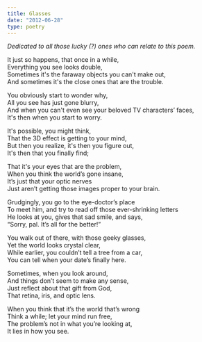 ```yaml
---
title: Glasses
date: "2012-06-28"
type: poetry
---
```


_Dedicated to all those lucky (?) ones who can relate to this poem._

It just so happens, that once in a while,\
Everything you see looks double,\
Sometimes it's the faraway objects you can't make out,\
And sometimes it's the close ones that are the trouble.

You obviously start to wonder why,\
All you see has just gone blurry,\
And when you can't even see your beloved TV characters’ faces,\
It's then when you start to worry.

It's possible, you might think,\
That the 3D effect is getting to your mind,\
But then you realize, it's then you figure out,\
It's then that you finally find;

That it's your eyes that are the problem,\
When you think the world’s gone insane,\
It’s just that your optic nerves\
Just aren’t getting those images proper to your brain.

Grudgingly, you go to the eye-doctor’s place\
To meet him, and try to read off those ever-shrinking letters\
He looks at you, gives that sad smile, and says,\
“Sorry, pal. It’s all for the better!”

You walk out of there, with those geeky glasses,\
Yet the world looks crystal clear,\
While earlier, you couldn’t tell a tree from a car,\
You can tell when your date’s finally here.

Sometimes, when you look around,\
And things don’t seem to make any sense,\
Just reflect about that gift from God, \
That retina, iris, and optic lens.

When you think that it’s the world that’s wrong\
Think a while; let your mind run free,\
The problem’s not in what you’re looking at,\
It lies in how you see.
